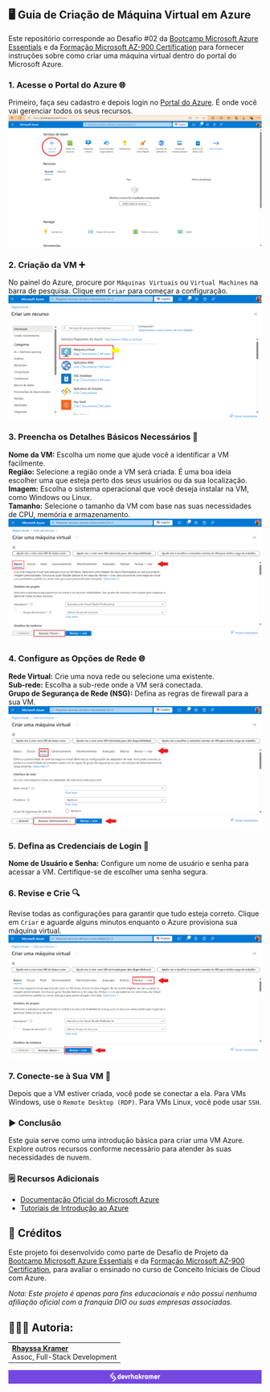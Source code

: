 ## 🖥️ Guia de Criação de Máquina Virtual em Azure 

Este repositório corresponde ao Desafio #02 da [Bootcamp Microsoft Azure Essentials](https://www.dio.me/bootcamp/microsoft-azure-essentials?ref=AFOXWYVRXGV9) e da [Formação Microsoft AZ-900 Certification](https://web.dio.me/track/formacao-microsoft-az-900-certification) para fornecer instruções sobre como criar uma máquina virtual dentro do portal do Microsoft Azure.

### 1. Acesse o Portal do Azure 🌐
Primeiro, faça seu cadastro e depois login no [Portal do Azure](https://portal.azure.com/). É onde você vai gerenciar todos os seus recursos.
![Imagem 1](https://github.com/rhayssakramer/formacao-azure-fundamentals/blob/main/Desafio%2302-Criacao-de-VM-em-Azure/img/imagem1.png)

### 2. Criação da VM ➕
No painel do Azure, procure por `Máquinas Virtuais` ou `Virtual Machines` na barra de pesquisa. Clique em `Criar` para começar a configuração.
![Imagem 2](https://github.com/rhayssakramer/formacao-azure-fundamentals/blob/main/Desafio%2302-Criacao-de-VM-em-Azure/img/imagem2.png)

### 3. Preencha os Detalhes Básicos Necessários 📝
**Nome da VM:** Escolha um nome que ajude você a identificar a VM facilmente.  
**Região:** Selecione a região onde a VM será criada. É uma boa ideia escolher uma que esteja perto dos seus usuários ou da sua localização.  
**Imagem:** Escolha o sistema operacional que você deseja instalar na VM, como Windows ou Linux.  
**Tamanho:** Selecione o tamanho da VM com base nas suas necessidades de CPU, memória e armazenamento.
![Imagem 3](https://github.com/rhayssakramer/formacao-azure-fundamentals/blob/main/Desafio%2302-Criacao-de-VM-em-Azure/img/imagem3.png)

### 4. Configure as Opções de Rede 🌐
**Rede Virtual:** Crie uma nova rede ou selecione uma existente.  
**Sub-rede:** Escolha a sub-rede onde a VM será conectada.  
**Grupo de Segurança de Rede (NSG):** Defina as regras de firewall para a sua VM.
![Imagem 4](https://github.com/rhayssakramer/formacao-azure-fundamentals/blob/main/Desafio%2302-Criacao-de-VM-em-Azure/img/imagem4.png)

### 5. Defina as Credenciais de Login 🔑
**Nome de Usuário e Senha:** Configure um nome de usuário e senha para acessar a VM. Certifique-se de escolher uma senha segura.

### 6. Revise e Crie 🔍
Revise todas as configurações para garantir que tudo esteja correto. Clique em `Criar` e aguarde alguns minutos enquanto o Azure provisiona sua máquina virtual.
![Imagem 5](https://github.com/rhayssakramer/formacao-azure-fundamentals/blob/main/Desafio%2302-Criacao-de-VM-em-Azure/img/imagem5.png)

### 7. Conecte-se à Sua VM 🌟
Depois que a VM estiver criada, você pode se conectar a ela. Para VMs Windows, use o `Remote Desktop (RDP)`. Para VMs Linux, você pode usar `SSH`.

### ▶️ Conclusão
Este guia serve como uma introdução básica para criar uma VM Azure. Explore outros recursos conforme necessário para atender às suas necessidades de nuvem.

### 🗒️ Recursos Adicionais
- [Documentação Oficial do Microsoft Azure](https://docs.microsoft.com/azure)
- [Tutoriais de Introdução ao Azure](https://docs.microsoft.com/learn/paths/azure-fundamentals/)

## 🔗 Créditos
Este projeto foi desenvolvido como parte de Desafio de Projeto da [Bootcamp Microsoft Azure Essentials](https://www.dio.me/bootcamp/microsoft-azure-essentials?ref=AFOXWYVRXGV9) e da [Formação Microsoft AZ-900 Certification](https://web.dio.me/track/formacao-microsoft-az-900-certification), para avaliar o ensinado no curso de Conceito Iniciais de Cloud com Azure.

*Nota: Este projeto é apenas para fins educacionais e não possui nenhuma afiliação oficial com a franquia DIO ou suas empresas associadas.*

## 👩🏼‍💻 Autoria:
<table style="border=0">
  <tr>
    <td align="left">
      <a href="https://github.com/rhayssakramer">
        <span><b>Rhayssa Kramer</b></span>
      </a>
      <br>
      <span>Assoc, Full-Stack Development</span>
    </td>
  </tr>
</table>

<div align="center"><a href="https://github.com/rhayssakramer"><img src="https://github.com/rhayssakramer/rhayssakramer/blob/main/img/rodape.png"></a></div>